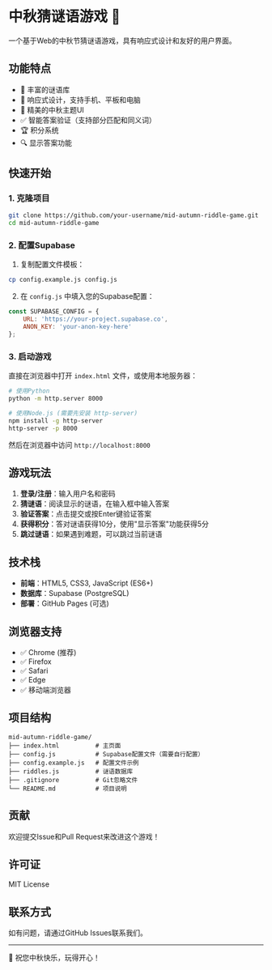 # 中秋猜谜语游戏 🎑

一个基于Web的中秋节猜谜语游戏，具有响应式设计和友好的用户界面。

## 功能特点

- 🎯 丰富的谜语库
- 📱 响应式设计，支持手机、平板和电脑
- 🎨 精美的中秋主题UI
- ✅ 智能答案验证（支持部分匹配和同义词）
- 🏆 积分系统
- 🔍 显示答案功能

## 快速开始

### 1. 克隆项目
```bash
git clone https://github.com/your-username/mid-autumn-riddle-game.git
cd mid-autumn-riddle-game
```

### 2. 配置Supabase
1. 复制配置文件模板：
```bash
cp config.example.js config.js
```

2. 在 `config.js` 中填入您的Supabase配置：
```javascript
const SUPABASE_CONFIG = {
    URL: 'https://your-project.supabase.co',
    ANON_KEY: 'your-anon-key-here'
};
```

### 3. 启动游戏
直接在浏览器中打开 `index.html` 文件，或使用本地服务器：
```bash
# 使用Python
python -m http.server 8000

# 使用Node.js (需要先安装 http-server)
npm install -g http-server
http-server -p 8000
```

然后在浏览器中访问 `http://localhost:8000`

## 游戏玩法

1. **登录/注册**：输入用户名和密码
2. **猜谜语**：阅读显示的谜语，在输入框中输入答案
3. **验证答案**：点击提交或按Enter键验证答案
4. **获得积分**：答对谜语获得10分，使用"显示答案"功能获得5分
5. **跳过谜语**：如果遇到难题，可以跳过当前谜语

## 技术栈

- **前端**：HTML5, CSS3, JavaScript (ES6+)
- **数据库**：Supabase (PostgreSQL)
- **部署**：GitHub Pages (可选)

## 浏览器支持

- ✅ Chrome (推荐)
- ✅ Firefox
- ✅ Safari
- ✅ Edge
- ✅ 移动端浏览器

## 项目结构

```
mid-autumn-riddle-game/
├── index.html          # 主页面
├── config.js           # Supabase配置文件（需要自行配置）
├── config.example.js   # 配置文件示例
├── riddles.js          # 谜语数据库
├── .gitignore          # Git忽略文件
└── README.md           # 项目说明
```

## 贡献

欢迎提交Issue和Pull Request来改进这个游戏！

## 许可证

MIT License

## 联系方式

如有问题，请通过GitHub Issues联系我们。

---

🎉 祝您中秋快乐，玩得开心！